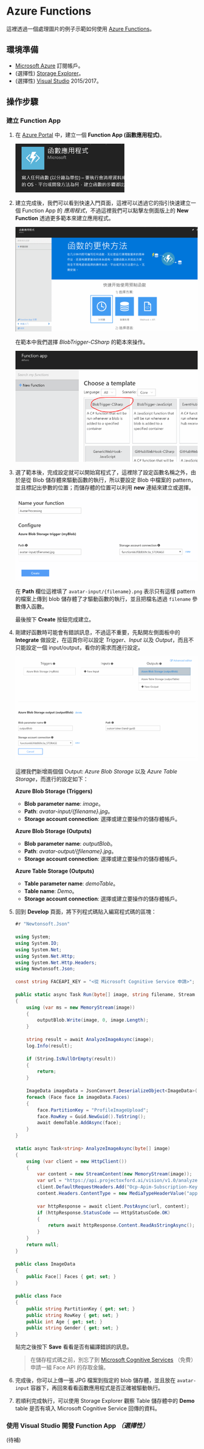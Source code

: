 # Azure Functions

這裡透過一個處理圖片的例子示範如何使用 [Azure Functions](https://azure.microsoft.com/zh-tw/services/functions/)。

## 環境準備

  * [Microsoft Azure](https://azure.microsoft.com/) 訂閱帳戶。
  * (選擇性) [Storage Explorer](http://storageexplorer.com/)。
  * (選擇性) [Visual Studio](https://www.visualstudio.com/zh-hant/) 2015/2017。

## 操作步驟

### 建立 Function App

  1. 在 [Azure Portal](https://portal.azure.com/) 中，建立一個 **Function App (函數應用程式)**。

     ![](images/createfunctionapp.png)

  2. 建立完成後，我們可以看到快速入門頁面，這裡可以透過它的指引快速建立一個 Function App 的 _應用程式_，不過這裡我們可以點擊左側面版上的 **New Function** 透過更多範本來建立應用程式。

     ![](images/funcappquickstart.png)

     在範本中我們選擇 _BlobTrigger-CSharp_ 的範本來操作。

     ![](images/newfunctionbytemplate.png)

  3. 選了範本後，完成設定就可以開始寫程式了，這裡除了設定函數名稱之外，由於是從 Blob 儲存體來驅動函數的執行，所以要設定 Blob 中檔案的 pattern，並且標記出參數的位置；而儲存體的位置可以利用 **new** 連結來建立或選擇。

     ![](images/creatingtemplatefunc.png)

     在 **Path** 欄位這裡填了 ```avatar-input/{filename}.png``` 表示只有這樣 pattern 的檔案上傳到 blob 儲存體了才驅動函數的執行，並且把檔名透過 ```filename``` 參數傳入函數。

     最後按下 **Create** 按鈕完成建立。

  4. 剛建好函數時可能會有錯誤訊息，不過這不重要，先點開左側面板中的 **Integrate** 做設定，在這頁你可以設定 _Trigger_、_Input_ 以及 _Output_，而且不只能設定一個 input/output，看你的需求而進行設定。

     ![](images/integrate.png)

     這裡我們新增兩個個 Output: _Azure Blob Storage_ 以及 _Azure Table Storage_，而進行的設定如下：

     **Azure Blob Storage (Triggers)**

       * **Blob parameter name**: _image_。
       * **Path**: _avatar-input/{filename}.jpg_。
       * **Storage account connection**: 選擇或建立要操作的儲存體帳戶。

     **Azure Blob Storage (Outputs)**

       * **Blob parameter name**: _outputBlob_。
       * **Path**: _avatar-output/{filename}.jpg_。
       * **Storage account connection**: 選擇或建立要操作的儲存體帳戶。

     **Azure Table Storage (Outputs)**

       * **Table parameter name**: _demoTable_。
       * **Table name**: _Demo_。
       * **Storage account connection**: 選擇或建立要操作的儲存體帳戶。

  5. 回到 **Develop** 頁面，將下列程式碼貼入編寫程式碼的區塊：

     ```csharp
     #r "Newtonsoft.Json"
     
     using System;
     using System.IO;
     using System.Net;
     using System.Net.Http;
     using System.Net.Http.Headers;
     using Newtonsoft.Json;
     
     const string FACEAPI_KEY = "<從 Microsoft Cognitive Service 申請>";

     public static async Task Run(byte[] image, string filename, Stream outputBlob, IAsyncCollector<Face> demoTable, TraceWriter log)
     {
         using (var ms = new MemoryStream(image))
         {
             outputBlob.Write(image, 0, image.Length);
         }
       
         string result = await AnalyzeImageAsync(image);
         log.Info(result);
       
         if (String.IsNullOrEmpty(result))
         {
             return;
         }

         ImageData imageData = JsonConvert.DeserializeObject<ImageData>(result);
         foreach (Face face in imageData.Faces)
         {
             face.PartitionKey = "ProfileImageUpload";
             face.RowKey = Guid.NewGuid().ToString();
             await demoTable.AddAsync(face);
         }
     }
     
     static async Task<string> AnalyzeImageAsync(byte[] image)
     {
         using (var client = new HttpClient())
         {
             var content = new StreamContent(new MemoryStream(image));
             var url = "https://api.projectoxford.ai/vision/v1.0/analyze?visualFeatures=Faces";
             client.DefaultRequestHeaders.Add("Ocp-Apim-Subscription-Key", FACEAPI_KEY);
             content.Headers.ContentType = new MediaTypeHeaderValue("application/octet-stream");
             
             var httpResponse = await client.PostAsync(url, content);
             if (httpResponse.StatusCode == HttpStatusCode.OK)
             {
                 return await httpResponse.Content.ReadAsStringAsync();
             }
         }
         return null;
     }
     
     public class ImageData
     {
         public Face[] Faces { get; set; }
     }
     
     public class Face
     {
         public string PartitionKey { get; set; }
         public string RowKey { get; set; }
         public int Age { get; set; }
         public string Gender { get; set; }
     }
     ```
     貼完之後按下 **Save** 看看是否有編譯錯誤的訊息。
     
       > 在儲存程式碼之前，別忘了到 [Microsoft Cognitive Services](http://microsoft.com/cognitive) （免費）申請一組 Face API 的存取金鑰。

  6. 完成後，你可以上傳一張 JPG 檔案到指定的 blob 儲存體，並且放在 ```avatar-input``` 容器下，再回來看看函數應用程式是否正確被驅動執行。

  7. 若順利完成執行，可以使用 Storage Explorer 觀察 Table 儲存體中的 **Demo** table 是否有填入 Microsoft Cognitive Service 回傳的資料。

### 使用 Visual Studio 開發 Function App _（選擇性）_

  (待補)
